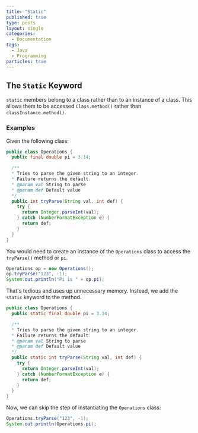 ```yaml
---
title: "Static"
published: true
type: posts
layout: single
categories:
  - Documentation
tags:
  - Java
  - Programming
particles: true
---
```


## The `Static` Keyword

`static` members belong to a class rather than to an instance of a class. This allows them to be accessed `Class.method()` rather than `classInstance.method()`.

### Examples

Given the following class:

```java
public class Operations {
  public final double pi = 3.14;

  /**
  * Tries to parse the given string to an integer.
  * Failure returns the default.
  * @param val String to parse
  * @param def Default value
  */
  public int tryParse(String val, int def) {
    try {
      return Integer.parseInt(val);
    } catch (NumberFormatException e) {
      return def;
    }
  }
}
```

You would need to create an instance of the `Operations` class to access the `tryParse()` method or `pi`.

```java
Operations op = new Operations();
op.tryParse("123", -1);
System.out.println("Pi is " + op.pi);
```

That's tedious and uses up unnecessary memory. Instead, we add the `static` keyword to the method.

```java
public class Operations {
  public static final double pi = 3.14;

  /**
  * Tries to parse the given string to an integer.
  * Failure returns the default.
  * @param val String to parse
  * @param def Default value
  */
  public static int tryParse(String val, int def) {
    try {
      return Integer.parseInt(val);
    } catch (NumberFormatException e) {
      return def;
    }
  }
}
```

Now, we can skip the step of instantiating the `Operations` class:

```java
Operations.tryParse("123", -1);
System.out.println(Operations.pi);
```